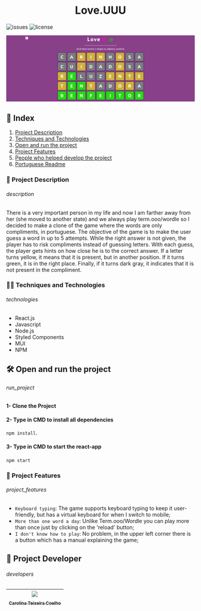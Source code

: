 

<h1 align="center">Love.UUU</h1>

![issues](https://img.shields.io/github/issues/caroolt/love.uuu?color=red) ![license](https://img.shields.io/github/license/caroolt/love.uuu)

![Duas pessoas fazendo o símbolos de coração com as mãos](./img/readme.png)

## :pushpin: Index
  1. [Project Description](#description)
  2. [Techniques and Technologies](#technologies)
  3. [Open and run the project](#run_project)
  4. [Project Features](#project_features)
  4. [People who helped develop the project](#developers)
  5. [Portuguese Readme](./README.md)

### :tada: Project Description
###### description
There is a very important person in my life and now I am farther away from her (she moved to another state) and we always play term.ooo/wordle so I decided to make a clone of the game where the words are only compliments, in portuguese. The objective of the game is to make the user guess a word in up to 5 attempts. While the right answer is not given, the player has to risk compliments instead of guessing letters. With each guess, the player gets hints on how close he is to the correct answer. If a letter turns yellow, it means that it is present, but in another position. If it turns green, it is in the right place. Finally, if it turns dark gray, it indicates that it is not present in the compliment.

### :technologist: Techniques and Technologies
###### technologies
- React.js
- Javascript 
- Node.js
- Styled Components
- MUI 
- NPM

## 🛠️ Open and run the project
###### run_project

#### 1- Clone the Project
#### 2- Type in CMD to install all dependencies
  `npm install`.

#### 3- Type in CMD to start the react-app
  ` npm start `

### :hammer: Project Features
###### project_features
- `Keyboard typing`: The game supports keyboard typing to keep it user-friendly, but has a virtual keyboard for when I switch to mobile;
- `More than one word a day`: Unlike Term.ooo/Wordle you can play more than once just by clicking on the 'reload' button;
- `I don't know how to play`: No problem, in the upper left corner there is a button which has a manual explaining the game;
## :busts_in_silhouette: Project Developer
###### developers
| [<img src="https://avatars.githubusercontent.com/u/82682093?s=400&u=0a46c06b6a1ae04f7acf2f2162187b1a7e4d5d53&v=4" width=115><br><sub>Carolina Teixeira Coelho</sub>](https://github.com/caroolt) | 
| :---: |


